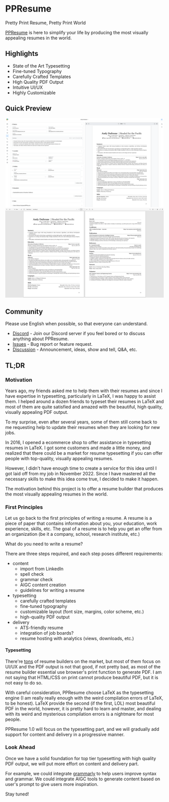 # PPResume

Pretty Print Resume, Pretty Print World

[PPResume](https://www.ppresume.com) is here to simplify your life by producing
the most visually appealing resumes in the world.

## Highlights

- State of the Art Typesetting
- Fine-tuned Typography
- Carefully Crafted Templates
- High Quality PDF Output
- Intuitive UI/UX
- Highly Customizable

## Quick Preview

![PPResume Resume Form and Preview](./static/images/ppresume-resume-form.png)
![PPResume Resume PDF](./static/images/ppresume-resume-pdf.png)

## Community

Please use English when possible, so that everyone can understand.

- [Discord](https://discord.gg/PzbunPPkVF) - Join our Discord server if you feel
  bored or to discuss anything about PPResume.
- [Issues](https://github.com/ppresume/community/issues) - Bug report or feature
  request.
- [Discussion](https://github.com/ppresume/community/discussions) -
  Announcement, ideas, show and tell, Q&A, etc.

## TL;DR

### Motivation

Years ago, my friends asked me to help them with their resumes and since I have
expertise in typesetting, particularly in LaTeX, I was happy to assist them. I
helped around a dozen friends to typeset their resumes in LaTeX and most of them
are quite satisfied and amazed with the beautiful, high quality, visually
appealing PDF output.

To my surprise, even after several years, some of them still come back to me
requesting help to update their resumes when they are looking for new jobs.

In 2016, I opened a ecommerce shop to offer assistance in typesetting resumes in
LaTeX. I got some customers and made a little money, and realized that there
could be a market for resume typesetting if you can offer people with
top-quality, visually appealing resumes.

However, I didn't have enough time to create a service for this idea until I got
laid off from my job in November 2022. Since I have mastered all the necessary
skills to make this idea come true, I decided to make it happen.

The motivation behind this project is to offer a resume builder that produces
the most visually appealing resumes in the world.

### First Principles

Let us go back to the first principles of writing a resume. A resume is a piece
of paper that contains information about you, your education, work experience,
skills, etc. The goal of a resume is to help you get an offer from an
organization (be it a company, school, research institute, etc.)

What do you need to write a resume?

There are three steps required, and each step poses different requirements:

- content
  - import from LinkedIn
  - spell check
  - grammar check
  - AIGC content creation
  - guidelines for writing a resume
- typesetting
  - carefully crafted templates
  - fine-tuned typography
  - customizable layout (font size, margins, color scheme, etc.)
  - high-quality PDF output
- delivery
  - ATS-friendly resume
  - integration of job boards?
  - resume hosting with analytics (views, downloads, etc.)

#### Typesetting

There're [tons](https://www.producthunt.com/search?q=resume) of resume builders
on the market, but most of them focus on UI/UX and the PDF output is not that
good, if not pretty bad, as most of the resume builder essential use browser's
print function to generate PDF. I am not saying that HTML/CSS on print cannot
produce beautiful PDF, but it is not easy to do so.

With careful consideration, PPResume choose LaTeX as the typesetting engine (I
am really really enough with the weird compilation errors of LaTeX, to be
honest). LaTeX provide the second (if the first, LOL) most beautiful PDF in the
world, however, it is pretty hard to learn and master, and dealing with its
weird and mysterious compilation errors is a nightmare for most people.

PPResume 1.0 will focus on the typesetting part, and we will gradually add
support for content and delivery in a progressive manner.

### Look Ahead

Once we have a solid foundation for top tier typesetting with high quality PDF
output, we will put more effort on content and delivery part.

For example, we could integrate [grammarly](https://www.grammarly.com/) to help
users improve syntax and grammar. We could integrate AIGC tools to generate
content based on user's prompt to give users more inspiration.

Stay tuned!
